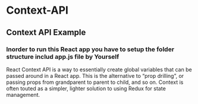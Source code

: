 # Context-API
## Context API Example
### Inorder to run this React app you have to setup the folder structure includ app.js file by Yourself

React Context API is a way to essentially create global variables that can be passed around in a React app. This is the alternative to “prop drilling”, or passing props from grandparent to parent to child, and so on. Context is often touted as a simpler, lighter solution to using Redux for state management.
